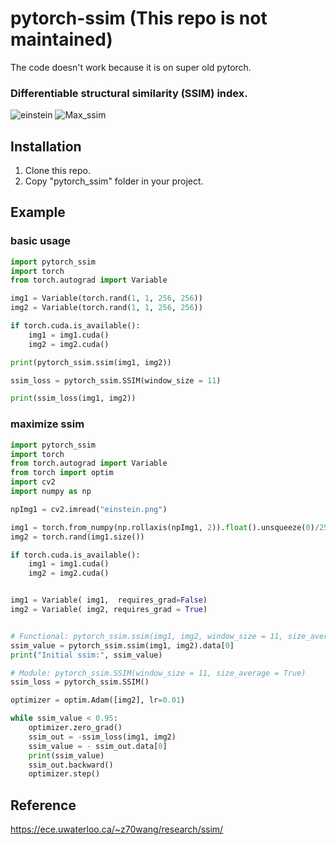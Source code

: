 # pytorch-ssim (This repo is not maintained) 

The code doesn't work because it is on super old pytorch.

### Differentiable structural similarity (SSIM) index.
![einstein](https://raw.githubusercontent.com/Po-Hsun-Su/pytorch-ssim/master/einstein.png) ![Max_ssim](https://raw.githubusercontent.com/Po-Hsun-Su/pytorch-ssim/master/max_ssim.gif)

## Installation
1. Clone this repo.
2. Copy "pytorch_ssim" folder in your project.

## Example
### basic usage
```python
import pytorch_ssim
import torch
from torch.autograd import Variable

img1 = Variable(torch.rand(1, 1, 256, 256))
img2 = Variable(torch.rand(1, 1, 256, 256))

if torch.cuda.is_available():
    img1 = img1.cuda()
    img2 = img2.cuda()

print(pytorch_ssim.ssim(img1, img2))

ssim_loss = pytorch_ssim.SSIM(window_size = 11)

print(ssim_loss(img1, img2))

```
### maximize ssim
```python
import pytorch_ssim
import torch
from torch.autograd import Variable
from torch import optim
import cv2
import numpy as np

npImg1 = cv2.imread("einstein.png")

img1 = torch.from_numpy(np.rollaxis(npImg1, 2)).float().unsqueeze(0)/255.0
img2 = torch.rand(img1.size())

if torch.cuda.is_available():
    img1 = img1.cuda()
    img2 = img2.cuda()


img1 = Variable( img1,  requires_grad=False)
img2 = Variable( img2, requires_grad = True)


# Functional: pytorch_ssim.ssim(img1, img2, window_size = 11, size_average = True)
ssim_value = pytorch_ssim.ssim(img1, img2).data[0]
print("Initial ssim:", ssim_value)

# Module: pytorch_ssim.SSIM(window_size = 11, size_average = True)
ssim_loss = pytorch_ssim.SSIM()

optimizer = optim.Adam([img2], lr=0.01)

while ssim_value < 0.95:
    optimizer.zero_grad()
    ssim_out = -ssim_loss(img1, img2)
    ssim_value = - ssim_out.data[0]
    print(ssim_value)
    ssim_out.backward()
    optimizer.step()

```

## Reference
https://ece.uwaterloo.ca/~z70wang/research/ssim/
